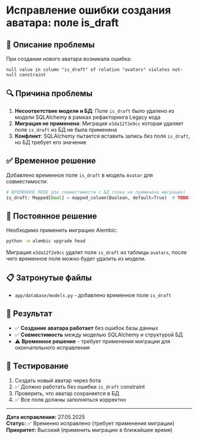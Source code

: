 # Исправление ошибки создания аватара: поле is_draft

## 🐛 Описание проблемы

При создании нового аватара возникала ошибка:
```
null value in column "is_draft" of relation "avatars" violates not-null constraint
```

## 🔍 Причина проблемы

1. **Несоответствие модели и БД**: Поле `is_draft` было удалено из модели SQLAlchemy в рамках рефакторинга Legacy кода
2. **Миграция не применена**: Миграция `e3da12f2e9cc` которая удаляет поле `is_draft` из БД не была применена
3. **Конфликт**: SQLAlchemy пытается вставить запись без поля `is_draft`, но БД требует его значение

## ✅ Временное решение

Добавлено временное поле `is_draft` в модель `Avatar` для совместимости:

```python
# ВРЕМЕННОЕ ПОЛЕ для совместимости с БД (пока не применена миграция)
is_draft: Mapped[bool] = mapped_column(Boolean, default=True)  # TODO: Удалить после применения миграции e3da12f2e9cc
```

## 🔧 Постоянное решение

Необходимо применить миграцию Alembic:

```bash
python -m alembic upgrade head
```

Миграция `e3da12f2e9cc` удалит поле `is_draft` из таблицы `avatars`, после чего временное поле можно будет удалить из модели.

## 📋 Затронутые файлы

- `app/database/models.py` - добавлено временное поле `is_draft`

## 🎯 Результат

- ✅ **Создание аватара работает** без ошибок базы данных
- ✅ **Совместимость** между моделью SQLAlchemy и структурой БД
- ⚠️ **Временное решение** - требует применения миграции для окончательного исправления

## 🧪 Тестирование

1. Создать новый аватар через бота
2. ✅ Должно работать без ошибки `is_draft` constraint
3. Проверить, что аватар сохраняется в БД
4. ✅ Все поля должны заполняться корректно

---
**Дата исправления:** 27.05.2025  
**Статус:** ✅ Временно исправлено (требует применения миграции)  
**Приоритет:** Высокий (применить миграцию в ближайшее время) 